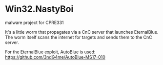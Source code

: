# Win32.NastyBoi
malware project for CPRE331

It's a little worm that propagates via a CnC server that launches EternalBlue. The worm itself scans the internet for targets and sends them to the CnC server.

For the EternalBlue exploit, AutoBlue is used:
https://github.com/3ndG4me/AutoBlue-MS17-010
